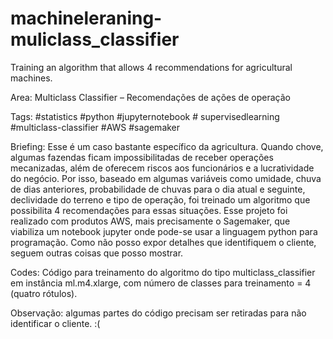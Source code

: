 # machineleraning-muliclass_classifier
Training an algorithm that allows 4 recommendations for agricultural machines.

Area:
Multiclass Classifier – Recomendações de ações de operação

Tags:
#statistics #python #jupyternotebook # supervisedlearning #multiclass-classifier #AWS #sagemaker

Briefing:
Esse é um caso bastante específico da agricultura. Quando chove, algumas fazendas ficam impossibilitadas de receber operações mecanizadas, além de oferecem riscos aos funcionários e a lucratividade do negócio. Por isso, baseado em algumas variáveis como umidade, chuva de dias anteriores, probabilidade de chuvas para o dia atual e seguinte, declividade do terreno e tipo de operação, foi treinado um algoritmo que possibilita 4 recomendações para essas situações. Esse projeto foi realizado com produtos AWS, mais precisamente o Sagemaker, que viabiliza um notebook jupyter onde pode-se usar a linguagem python para programação.
Como não posso expor detalhes que identifiquem o cliente, seguem outras coisas que posso mostrar.

Codes:
Código para treinamento do algoritmo do tipo multiclass_classifier em instância ml.m4.xlarge, com número de classes para treinamento = 4 (quatro rótulos).

Observação: algumas partes do código precisam ser retiradas para não identificar o cliente. :(
